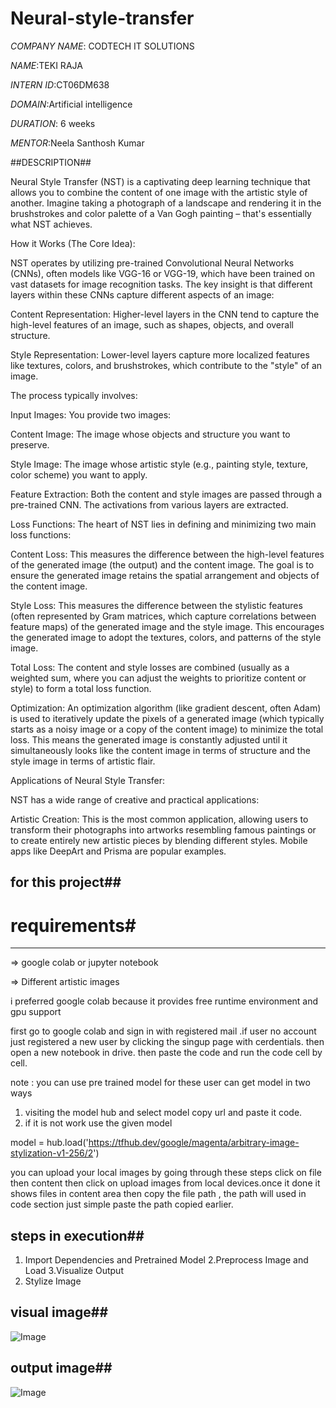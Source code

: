 # Neural-style-transfer

*COMPANY NAME*: CODTECH IT SOLUTIONS

*NAME*:TEKI RAJA

*INTERN ID*:CT06DM638

*DOMAIN*:Artificial intelligence

*DURATION*: 6 weeks 

*MENTOR*:Neela Santhosh Kumar

##DESCRIPTION##

Neural Style Transfer (NST) is a captivating deep learning technique that allows you to combine the content of one image with the artistic style of another. Imagine taking a photograph of a landscape and rendering it in the brushstrokes and color palette of a Van Gogh painting – that's essentially what NST achieves.

How it Works (The Core Idea):

NST operates by utilizing pre-trained Convolutional Neural Networks (CNNs), often models like VGG-16 or VGG-19, which have been trained on vast datasets for image recognition tasks. The key insight is that different layers within these CNNs capture different aspects of an image:

Content Representation: Higher-level layers in the CNN tend to capture the high-level features of an image, such as shapes, objects, and overall structure.

Style Representation: Lower-level layers capture more localized features like textures, colors, and brushstrokes, which contribute to the "style" of an image.

The process typically involves:

Input Images: You provide two images:

Content Image: The image whose objects and structure you want to preserve.

Style Image: The image whose artistic style (e.g., painting style, texture, color scheme) you want to apply.

Feature Extraction: Both the content and style images are passed through a pre-trained CNN. The activations from various layers are extracted.

Loss Functions: The heart of NST lies in defining and minimizing two main loss functions:

Content Loss: This measures the difference between the high-level features of the generated image (the output) and the content image. The goal is to ensure the generated image retains the spatial arrangement and objects of the content image.

Style Loss: This measures the difference between the stylistic features (often represented by Gram matrices, which capture correlations between feature maps) of the generated image and the style image. This encourages the generated image to adopt the textures, colors, and patterns of the style image.

Total Loss: The content and style losses are combined (usually as a weighted sum, where you can adjust the weights to prioritize content or style) to form a total loss function.

Optimization: An optimization algorithm (like gradient descent, often Adam) is used to iteratively update the pixels of a generated image (which typically starts as a noisy image or a copy of the content image) to minimize the total loss. This means the generated image is constantly adjusted until it simultaneously looks like the content image in terms of structure and the style image in terms of artistic flair.

Applications of Neural Style Transfer:

NST has a wide range of creative and practical applications:

Artistic Creation: This is the most common application, allowing users to transform their photographs into artworks resembling famous paintings or to create entirely new artistic pieces by blending different styles. Mobile apps like DeepArt and Prisma are popular examples.

## for this project##
# requirements#
--------------------------------------------------
=> google colab or jupyter notebook

=> Different artistic images

i preferred google colab because it provides free runtime environment and gpu support

first go to google colab and sign in with registered mail .if user no account just registered a new user by clicking the singup page with cerdentials. then open a new notebook in drive. then paste the code and run the code cell by cell.

note : you can use pre trained model for these user can get model in two ways
1. visiting the model hub and select model copy url and paste it code.
2.  if it is not work use the given model
   
  model = hub.load('https://tfhub.dev/google/magenta/arbitrary-image-stylization-v1-256/2')

you can upload your local images by going through these steps click on file then content then click on upload images from local devices.once it done it shows files in content area then copy the file path , the path will used in code section just simple paste the path copied earlier.

## steps in execution##

1. Import Dependencies and Pretrained Model
2.Preprocess Image and Load
3.Visualize Output
4. Stylize Image

## visual image##

![Image](https://github.com/user-attachments/assets/782831eb-c71b-4759-8346-1e283664e3f9)

## output image##
![Image](https://github.com/user-attachments/assets/f12d704c-f2e9-4430-91ea-a00275f9a7c6)

